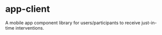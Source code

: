 # app-client

A mobile app component library for users/participants to receive just-in-time interventions.